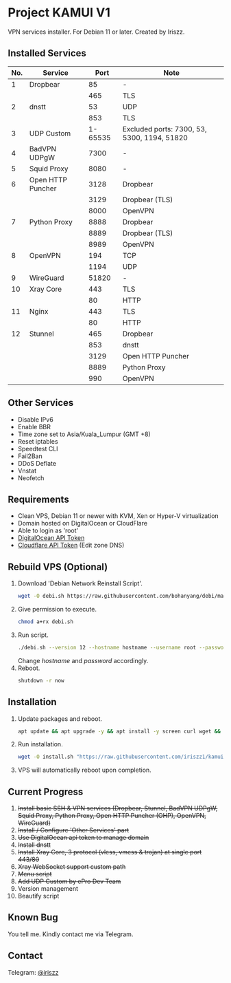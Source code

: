 # Project KAMUI V1
VPN services installer. For Debian 11 or later. Created by Iriszz.

## Installed Services
|No.|Service|Port|Note|
|---|---|---|---|
|1|Dropbear|85|-|
|||465|TLS|
|2|dnstt|53|UDP|
|||853|TLS|
|3|UDP Custom|1-65535|Excluded ports: 7300, 53, 5300, 1194, 51820|
|4|BadVPN UDPgW|7300|-|
|5|Squid Proxy|8080|-|
|6|Open HTTP Puncher|3128|Dropbear|
|||3129|Dropbear (TLS)|
|||8000|OpenVPN|
|7|Python Proxy|8888|Dropbear|
|||8889|Dropbear (TLS)|
|||8989|OpenVPN|
|8|OpenVPN|194|TCP|
|||1194|UDP|
|9|WireGuard|51820|-|
|10|Xray Core|443|TLS|
|||80|HTTP|
|11|Nginx|443|TLS|
|||80|HTTP|
|12|Stunnel|465|Dropbear|
|||853|dnstt|
|||3129|Open HTTP Puncher|
|||8889|Python Proxy|
|||990|OpenVPN|

## Other Services
- Disable IPv6
- Enable BBR
- Time zone set to Asia/Kuala_Lumpur (GMT +8)
- Reset iptables
- Speedtest CLI
- Fail2Ban
- DDoS Deflate
- Vnstat
- Neofetch

## Requirements
- Clean VPS, Debian 11 or newer with KVM, Xen or Hyper-V virtualization
- Domain hosted on DigitalOcean or CloudFlare
- Able to login as 'root'
- [DigitalOcean API Token](https://cloud.digitalocean.com/settings/api/tokens)
- [Cloudflare API Token](https://dash.cloudflare.com/profile/api-tokens) (Edit zone DNS)

## Rebuild VPS (Optional)
1. Download 'Debian Network Reinstall Script'.
	```bash
	wget -O debi.sh https://raw.githubusercontent.com/bohanyang/debi/master/debi.sh
	```
2. Give permission to execute.
	```bash
	chmod a+rx debi.sh
	```
3. Run script.
	```bash
	./debi.sh --version 12 --hostname hostname --username root --password 'password'
	```
	Change _hostname_ and _password_ accordingly.
4. Reboot.
	```bash
	shutdown -r now
	```

## Installation
1. Update packages and reboot.
	```bash
	apt update && apt upgrade -y && apt install -y screen curl wget && reboot
	```
2. Run installation.
	```bash
	wget -O install.sh "https://raw.githubusercontent.com/iriszz1/kamui/main/install.sh" && chmod +x install.sh && screen ./install.sh
	```
3. VPS will automatically reboot upon completion.

## Current Progress
1. ~~Install basic SSH & VPN services (Dropbear, Stunnel, BadVPN UDPgW, Squid Proxy, Python Proxy, Open HTTP Puncher (OHP), OpenVPN, WireGuard)~~
2. ~~Install / Configure 'Other Services' part~~
3. ~~Use DigitalOcean api token to manage domain~~
4. ~~Install dnstt~~
5. ~~Install Xray Core, 3 protocol (vless, vmess & trojan) at single port 443/80~~
6. ~~Xray WebSocket support custom path~~
7. ~~Menu script~~
8. ~~Add UDP Custom by ePro Dev Team~~
9. Version management
10. Beautify script

## Known Bug
You tell me. Kindly contact me via Telegram.

## Contact
Telegram: [@iriszz](https://t.me/iriszz)
